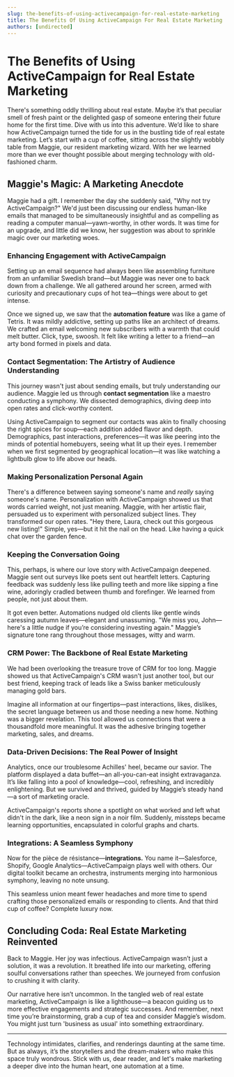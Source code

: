 ```yaml
---
slug: the-benefits-of-using-activecampaign-for-real-estate-marketing
title: The Benefits Of Using ActiveCampaign For Real Estate Marketing
authors: [undirected]
---
```



# The Benefits of Using ActiveCampaign for Real Estate Marketing

There's something oddly thrilling about real estate. Maybe it’s that peculiar smell of fresh paint or the delighted gasp of someone entering their future home for the first time. Dive with us into this adventure. We’d like to share how ActiveCampaign turned the tide for us in the bustling tide of real estate marketing. Let’s start with a cup of coffee, sitting across the slightly wobbly table from Maggie, our resident marketing wizard. With her we learned more than we ever thought possible about merging technology with old-fashioned charm.

## Maggie's Magic: A Marketing Anecdote

Maggie had a gift. I remember the day she suddenly said, "Why not try ActiveCampaign?" We'd just been discussing our endless human-like emails that managed to be simultaneously insightful and as compelling as reading a computer manual—yawn-worthy, in other words. It was time for an upgrade, and little did we know, her suggestion was about to sprinkle magic over our marketing woes.

### Enhancing Engagement with ActiveCampaign

Setting up an email sequence had always been like assembling furniture from an unfamiliar Swedish brand—but Maggie was never one to back down from a challenge. We all gathered around her screen, armed with curiosity and precautionary cups of hot tea—things were about to get intense. 

Once we signed up, we saw that the **automation feature** was like a game of Tetris. It was mildly addictive, setting up paths like an architect of dreams. We crafted an email welcoming new subscribers with a warmth that could melt butter. Click, type, swoosh. It felt like writing a letter to a friend—an arty bond formed in pixels and data.

### Contact Segmentation: The Artistry of Audience Understanding

This journey wasn't just about sending emails, but truly understanding our audience. Maggie led us through **contact segmentation** like a maestro conducting a symphony. We dissected demographics, diving deep into open rates and click-worthy content.

Using ActiveCampaign to segment our contacts was akin to finally choosing the right spices for soup—each addition added flavor and depth. Demographics, past interactions, preferences—it was like peering into the minds of potential homebuyers, seeing what lit up their eyes. I remember when we first segmented by geographical location—it was like watching a lightbulb glow to life above our heads.

### Making Personalization Personal Again

There's a difference between saying someone's name and *really* saying someone's name. Personalization with ActiveCampaign showed us that words carried weight, not just meaning. Maggie, with her artistic flair, persuaded us to experiment with personalized subject lines. They transformed our open rates. "Hey there, Laura, check out this gorgeous new listing!" Simple, yes—but it hit the nail on the head. Like having a quick chat over the garden fence. 

### Keeping the Conversation Going

This, perhaps, is where our love story with ActiveCampaign deepened. Maggie sent out surveys like poets sent out heartfelt letters. Capturing feedback was suddenly less like pulling teeth and more like sipping a fine wine, adoringly cradled between thumb and forefinger. We learned from people, not just about them.

It got even better. Automations nudged old clients like gentle winds caressing autumn leaves—elegant and unassuming. "We miss you, John—here's a little nudge if you’re considering investing again." Maggie’s signature tone rang throughout those messages, witty and warm.

### CRM Power: The Backbone of Real Estate Marketing

We had been overlooking the treasure trove of CRM for too long. Maggie showed us that ActiveCampaign's CRM wasn't just another tool, but our best friend, keeping track of leads like a Swiss banker meticulously managing gold bars.

Imagine all information at our fingertips—past interactions, likes, dislikes, the secret language between us and those needing a new home. Nothing was a bigger revelation. This tool allowed us connections that were a thousandfold more meaningful. It was the adhesive bringing together marketing, sales, and dreams.

### Data-Driven Decisions: The Real Power of Insight

Analytics, once our troublesome Achilles' heel, became our savior. The platform displayed a data buffet—an all-you-can-eat insight extravaganza. It’s like falling into a pool of knowledge—cool, refreshing, and incredibly enlightening. But we survived and thrived, guided by Maggie’s steady hand—a sort of marketing oracle.

ActiveCampaign's reports shone a spotlight on what worked and left what didn't in the dark, like a neon sign in a noir film. Suddenly, missteps became learning opportunities, encapsulated in colorful graphs and charts.

### Integrations: A Seamless Symphony

Now for the pièce de résistance—**integrations.** You name it—Salesforce, Shopify, Google Analytics—ActiveCampaign plays well with others. Our digital toolkit became an orchestra, instruments merging into harmonious symphony, leaving no note unsung.

This seamless union meant fewer headaches and more time to spend crafting those personalized emails or responding to clients. And that third cup of coffee? Complete luxury now. 

## Concluding Coda: Real Estate Marketing Reinvented

Back to Maggie. Her joy was infectious. ActiveCampaign wasn’t just a solution, it was a revolution. It breathed life into our marketing, offering soulful conversations rather than speeches. We journeyed from confusion to crushing it with clarity.

Our narrative here isn’t uncommon. In the tangled web of real estate marketing, ActiveCampaign is like a lighthouse—a beacon guiding us to more effective engagements and strategic successes. And remember, next time you’re brainstorming, grab a cup of tea and consider Maggie’s wisdom. You might just turn 'business as usual' into something extraordinary.

---

Technology intimidates, clarifies, and renderings daunting at the same time. But as always, it’s the storytellers and the dream-makers who make this space truly wondrous. Stick with us, dear reader, and let's make marketing a deeper dive into the human heart, one automation at a time.